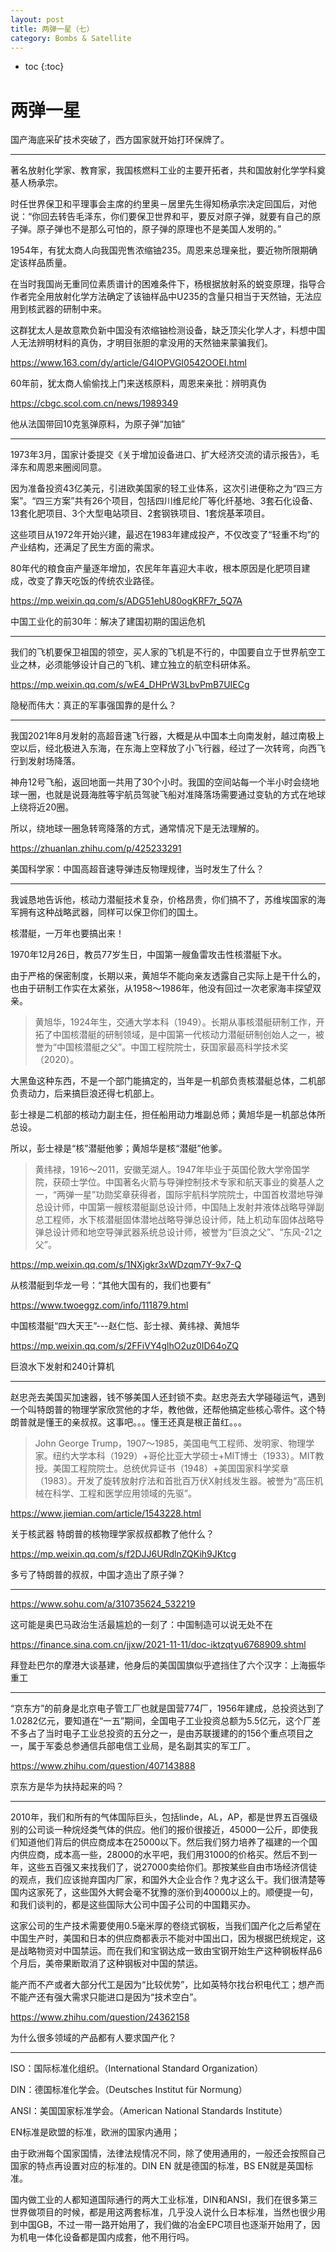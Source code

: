 ```yaml
---
layout: post
title: 两弹一星（七）
category: Bombs & Satellite 
---
```


* toc
{:toc}

# 两弹一星

国产海底采矿技术突破了，西方国家就开始打环保牌了。

---

著名放射化学家、教育家，我国核燃料工业的主要开拓者，共和国放射化学学科奠基人杨承宗。

时任世界保卫和平理事会主席的约里奥－居里先生得知杨承宗决定回国后，对他说：“你回去转告毛泽东，你们要保卫世界和平，要反对原子弹，就要有自己的原子弹。原子弹也不是那么可怕的，原子弹的原理也不是美国人发明的。”

1954年，有犹太商人向我国兜售浓缩铀235。周恩来总理亲批，要近物所限期确定该样品质量。

在当时我国尚无重同位素质谱计的困难条件下，杨根据放射系的蜕变原理，指导合作者完全用放射化学方法确定了该铀样品中U235的含量只相当于天然铀，无法应用到核武器的研制中来。

这群犹太人是故意欺负新中国没有浓缩铀检测设备，缺乏顶尖化学人才，料想中国人无法辨明材料的真伪，才明目张胆的拿没用的天然铀来蒙骗我们。

https://www.163.com/dy/article/G4IOPVGI0542OOEI.html

60年前，犹太商人偷偷找上门来送核原料，周恩来亲批：辨明真伪

https://cbgc.scol.com.cn/news/1989349

他从法国带回10克氢弹原料，为原子弹“加铀”

---

1973年3月，国家计委提交《关于增加设备进口、扩大经济交流的请示报告》，毛泽东和周恩来圈阅同意。

因为准备投资43亿美元，引进欧美国家的轻工业体系，这次引进便称之为“四三方案”。“四三方案”共有26个项目，包括四川维尼纶厂等化纤基地、3套石化设备、13套化肥项目、3个大型电站项目、2套钢铁项目、1套烷基苯项目。

这些项目从1972年开始兴建，最迟在1983年建成投产，不仅改变了“轻重不均”的产业结构，还满足了民生方面的需求。

80年代的粮食亩产量逐年增加，农民年年喜迎大丰收，根本原因是化肥项目建成，改变了靠天吃饭的传统农业路径。

https://mp.weixin.qq.com/s/ADG51ehU80ogKRF7r_5Q7A

中国工业化的前30年：解决了建国初期的国运危机

---

我们的飞机要保卫祖国的领空，买人家的飞机是不行的，中国要自立于世界航空工业之林，必须能够设计自己的飞机、建立独立的航空科研体系。

https://mp.weixin.qq.com/s/wE4_DHPrW3LbvPmB7UIECg

隐秘而伟大：真正的军事强国靠的是什么？

---

我国2021年8月发射的高超音速飞行器，大概是从中国本土向南发射，越过南极上空以后，经北极进入东海，在东海上空释放了小飞行器，经过了一次转弯，向西飞行到发射场降落。

神舟12号飞船，返回地面一共用了30个小时。我国的空间站每一个半小时会绕地球一圈，也就是说聂海胜等宇航员驾驶飞船对准降落场需要通过变轨的方式在地球上绕将近20圈。

所以，绕地球一圈急转弯降落的方式，通常情况下是无法理解的。

https://zhuanlan.zhihu.com/p/425233291

美国科学家：中国高超音速导弹违反物理规律，当时发生了什么？

---

我诚恳地告诉他，核动力潜艇技术复杂，价格昂贵，你们搞不了，苏维埃国家的海军拥有这种战略武器，同样可以保卫你们的国土。

核潜艇，一万年也要搞出来！

1970年12月26日，教员77岁生日，中国第一艘鱼雷攻击性核潜艇下水。

由于严格的保密制度，长期以来，黄旭华不能向亲友透露自己实际上是干什么的，也由于研制工作实在太紧张，从1958～1986年，他没有回过一次老家海丰探望双亲。

>黄旭华，1924年生，交通大学本科（1949）。长期从事核潜艇研制工作，开拓了中国核潜艇的研制领域，是中国第一代核动力潜艇研制创始人之一，被誉为“中国核潜艇之父”。中国工程院院士，获国家最高科学技术奖（2020）。

大黑鱼这种东西，不是一个部门能搞定的，当年是一机部负责核潜艇总体，二机部负责动力，后来搞巨浪还得七机部上。

彭士禄是二机部的核动力副主任，担任船用动力堆副总师；黄旭华是一机部总体所总设。

所以，彭士禄是“核”潜艇他爹；黄旭华是核“潜艇”他爹。

>黄纬禄，1916～2011，安徽芜湖人。1947年毕业于英国伦敦大学帝国学院，获硕士学位。中国著名火箭与导弹控制技术专家和航天事业的奠基人之一，“两弹一星”功勋奖章获得者，国际宇航科学院院士，中国首枚潜地导弹总设计师，中国第一艘核潜艇副总设计师，中国陆上发射井液体战略导弹副总工程师，水下核潜艇固体潜地战略导弹总设计师，陆上机动车固体战略导弹总设计师和地空导弹武器系统总设计师，被誉为“巨浪之父”、“东风-21之父”。

https://mp.weixin.qq.com/s/1NXjgkr3xWDzqm7Y-9x7-Q

从核潜艇到华龙一号：“其他大国有的，我们也要有”

https://www.twoeggz.com/info/111879.html

中国核潜艇“四大天王”---赵仁恺、彭士禄、黄纬禄、黄旭华

https://mp.weixin.qq.com/s/2FFiVY4glhO2uz0ID64oZQ

巨浪水下发射和240计算机

---

赵忠尧去美国买加速器，钱不够美国人还封锁不卖。赵忠尧去大学碰碰运气，遇到一个叫特朗普的物理学家欣赏他的才华，教他做，还帮他搞定些核心零件。这个特朗普就是懂王的亲叔叔。这事吧。。。懂王还真是根正苗红。。。

>John George Trump，1907～1985，美国电气工程师、发明家、物理学家。纽约大学本科（1929）+哥伦比亚大学硕士+MIT博士（1933）。MIT教授。美国工程院院士。总统优异证书（1948）+美国国家科学奖章（1983）。开发了旋转放射疗法和首批百万伏X射线发生器。被誉为“高压机械在科学、工程和医学应用领域的先驱”。

https://www.jiemian.com/article/1543228.html

关于核武器 特朗普的核物理学家叔叔都教了他什么？

https://mp.weixin.qq.com/s/f2DJJ6URdlnZQKih9JKtcg

多亏了特朗普的叔叔，中国才造出了原子弹？

---

https://www.sohu.com/a/310735624_532219

这可能是奥巴马政治生活最尴尬的一刻了：中国制造可以说无处不在

https://finance.sina.com.cn/jjxw/2021-11-11/doc-iktzqtyu6768909.shtml

拜登赴巴尔的摩港大谈基建，他身后的美国国旗似乎遮挡住了六个汉字：上海振华重工

---

“京东方”的前身是北京电子管工厂也就是国营774厂，1956年建成，总投资达到了1.0282亿元，要知道在“一五”期间，全国电子工业投资总额为5.5亿元，这个厂差不多占了当时电子工业总投资的五分之一，是由苏联援建的的156个重点项目之一，属于军委总参通信兵部电信工业局，是名副其实的军工厂。

https://www.zhihu.com/question/407143888

京东方是华为扶持起来的吗？

---

2010年，我们和所有的气体国际巨头，包括linde，AL，AP，都是世界五百强级别的公司谈一种烷烃类气体的供应。他们的报价很接近，45000一公斤，即使我们知道他们背后的供应商成本在25000以下。然后我们努力培养了福建的一个国内供应商，成本高一些，28000的水平吧，我们用31000的价格买。然后不到一年，这些五百强又来找我们了，说27000卖给你们。那按某些自由市场经济信徒的观点，我们应该抛弃国内厂家，和国外大企业合作？鬼才这么干。我们很清楚等国内这家死了，这些国外大鳄会毫不犹豫的涨价到40000以上的。顺便提一句，和我们谈判的，都是这些国际大公司中国子公司的中国籍买办。

这家公司的生产技术需要使用0.5毫米厚的卷绕式钢板，当我们国产化之后希望在中国生产时，美国和日本的供应商都表示不能对中国出口，因为根据巴统规定，这是战略物资对中国禁运。而在我们和宝钢达成一致由宝钢开始生产这种钢板样品6个月后，美帝果断取消了这种钢板对中国的禁运。

能产而不产或者大部分代工是因为“比较优势”，比如英特尔找台积电代工；想产而不能产还有强大需求只能进口是因为“技术空白”。

https://www.zhihu.com/question/24362158

为什么很多领域的产品都有人要求国产化？

---

ISO：国际标准化组织。（International Standard Organization）

DIN：德国标准化学会。（Deutsches Institut für Normung）

ANSI：美国国家标准学会。（American National Standards Institute）

EN标准是欧盟的标准，欧洲的国家内通用；

由于欧洲每个国家国情，法律法规情况不同，除了使用通用的，一般还会按照自己国家的特点再设置对应的标准的。DIN EN 就是德国的标准，BS EN就是英国标准。

国内做工业的人都知道国际通行的两大工业标准，DIN和ANSI，我们在很多第三世界做项目的时候，都是用这两套标准，几乎没人说什么日本标准，当然也很少用到中国GB，不过一带一路开始用了，我们做的冶金EPC项目也逐渐开始用了，因为机电一体化设备都是国内成套，他不用行吗。
